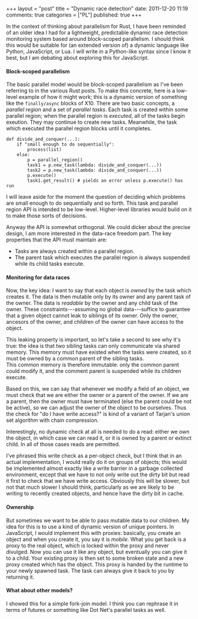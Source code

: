 +++
layout = "post"
title = "Dynamic race detection"
date: 2011-12-20 11:19
comments: true
categories = ["PL"]
published: true
+++

In the context of thinking about parallelism for Rust, I have been reminded
of an older idea I had for a lightweight, predictable dynamic race 
detection monitoring system based around block-scoped parallelism. I should 
think this would be suitable for (an extended version of) a dynamic
language like Python, JavaScript, or Lua.  I will write in a Python-like
syntax since I know it best, but I am debating about exploring this
for JavaScript.

#### Block-scoped parallelism

The basic parallel model would be block-scoped parallelism as I've been
referring to in the various Rust posts.  To make this concrete, here is a
low-level example of how it might work; this is a dynamic version of
something like the `finally/async` blocks of X10. There are two basic concepts,
a *parallel region* and a set of *parallel tasks*.  Each task is created within
some parallel region; when the parallel region is *executed*, all of
the tasks begin exeution.  They may continue to create new tasks.  Meanwhile,
the task which executed the parallel region blocks until it completes.

    def divide_and_conquer(...):
		if "small enough to do sequentially":
			process(list)
		else:
		    p = parallel_region()
			task1 = p.new_task(lambda: divide_and_conquer(...))
			task2 = p.new_task(lambda: divide_and_conquer(...))
			p.execute()
			task1.get_result() # yields an error unless p.execute() has run

I will leave aside for the moment the question of deciding which problems
are small enough to do sequentially and so forth.  This task and
parallel region API is intended to be low-level.  Higher-level libraries
would build on it to make those sorts of decisions.

Anyway the API is somewhat orthogonal.  We could dicker about the
precise design, I am more interested in the data-race freedom
part.  The key properties that the API must maintain are:

- Tasks are always created within a parallel region.
- The parent task which executes the parallel region is always suspended
  while its child tasks execute.

#### Monitoring for data races

Now, the key idea: I want to say that each object is *owned* by the
task which creates it.  The data is then mutable only by its owner and
any parent task of the owner.  The data is *readable* by the owner and
any child task of the owner.  These constraints---assuming no
global data---suffice to guarantee that a given object cannot leak to 
siblings of its owner.  Only the owner, ancesors of the owner, and
children of the owner can have access to the object.

This leaking property is important, so let's take a second to see why 
it's true: the idea is that two sibling tasks can only communicate via
shared memory.  This memory must have existed when the tasks were
created, so it must be owned by a common parent of the sibling tasks.  
This common memory is therefore immutable: only the common parent could
modify it, and the comment parent is suspended while its children
execute.

Based on this, we can say that whenever we modify a field of an object,
we must check that we are either the owner or a parent of the owner.
If we are a parent, then the owner must have terminated (else the 
parent could be not be active), so we can adjust the owner of the object
to be ourselves. Thus the check for "do I have write access?" is kind of a 
variant of Tarjan's union set algorithm with chain compression.

Interestingly, no dynamic check at all is needed to do a read: either we
own the object, in which case we can read it, or it is owned by a parent
or extinct child.  In all of those cases reads are permitted.

I've phrased this write check as a per-object check, but I think that in
an actual implementation, I would really do it on groups of objects;
this would be implemented almost exactly like a write barrier in
a garbage collected environment, except that we have to not only write
out the dirty bit but read it first to check that we have write access.
Obviously this will be slower, but not that much slower I should
think, particularly as we are likely to be writing to recently
created objects, and hence have the dirty bit in cache.

#### Ownership

But sometimes we want to be able to pass mutable data to our children.
My idea for this is to use a kind of dynamic version of unique pointers.
In JavaScript, I would implement this with proxies: basically, you create
an object and when you create it, you say it is *mobile*.  What you get
back is a proxy to the real object, which is locked within the proxy and
never divulged.  Now you can use it like any object, but eventually you 
can give it to a child. Your existing proxy is then set to some broken 
state and a new proxy created which has the object. This proxy is handed by the 
runtime to your newly spawned task. The task can always give it back to you by
returning it.  

#### What about other models?

I showed this for a simple fork-join model.  I think you can rephrase it
in terms of futures or something like Dot Net's parallel tasks as well.